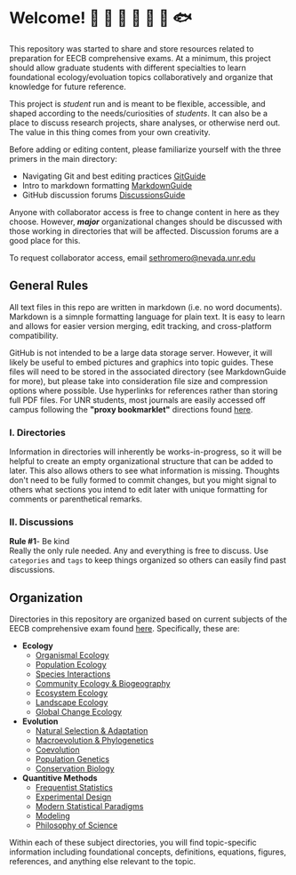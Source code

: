 # Welcome! :seedling: :butterfly: :sunflower: :frog: :lizard: :mosquito: :fish:

This repository was started to share and store resources related to preparation for EECB comprehensive exams.  At a minimum, this project should allow graduate students with different specialties to learn foundational ecology/evoluation topics collaboratively and organize that knowledge for future reference.  

This project is *student* run and is meant to be flexible, accessible, and shaped according to the needs/curiosities of *students*.  It can also be a place to discuss research projects, share analyses, or otherwise nerd out.  The value in this thing comes from your own creativity.

Before adding or editing content, please familiarize yourself with the three primers in the main directory:

+ Navigating Git and best editing practices [GitGuide](GitGuide.md) 
+ Intro to markdown formatting [MarkdownGuide](MarkdownGuide.md)  
+ GitHub discussion forums [DiscussionsGuide](DiscussionsGuide.md)

Anyone with collaborator access is free to change content in here as they choose.  However, ***major*** organizational changes should be discussed with those working in directories that will be affected.  Discussion forums are a good place for this. <br>

To request collaborator access, email sethromero@nevada.unr.edu<br>

## General Rules

All text files in this repo are written in markdown (i.e. no word documents).  Markdown is a simnple formatting language for plain text.  It is easy to learn and allows for easier version merging, edit tracking, and cross-platform compatibility.<br>

GitHub is not intended to be a large data storage server.  However, it will likely be useful to embed pictures and graphics into topic guides.  These files will need to be stored in the associated directory (see MarkdownGuide for more), but please take into consideration file size and compression options where possible.  Use hyperlinks for references rather than storing full PDF files.  For UNR students, most journals are easily accessed off campus following the **"proxy bookmarklet"** directions found [here](https://library.unr.edu/help/online-access). 

### I. Directories

Information in directories will inherently be works-in-progress, so it will be helpful to create an empty organizational structure that can be added to later.  This also allows others to see what information is missing.  Thoughts don't need to be fully formed to commit changes, but you might signal to others what sections you intend to edit later with unique formatting for comments or parenthetical remarks.

### II. Discussions

**Rule #1**- Be kind<br>
Really the only rule needed.  Any and everything is free to discuss.  Use `categories` and `tags` to keep things organized so others can easily find past discussions. 

## Organization

Directories in this repository are organized based on current subjects of the EECB comprehensive exam found [here](https://www.unr.edu/eecb/degrees/handbook/comp-exam). Specifically, these are:

+ **Ecology**
    + [Organismal Ecology](/Ecology/OrganismalEcology/)
    + [Population Ecology](/Ecology/PopulationEcology/)
    + [Species Interactions](/Ecology/SpeciesInteractions/)
    + [Community Ecology & Biogeography](/Ecology/CommunityEcologyBiogeography/)
    + [Ecosystem Ecology](/Ecology/EcosystemEcology/)
    + [Landscape Ecology](/Ecology/LandscapeEcology/)
    + [Global Change Ecology](/Ecology/GlobalChangeEcology/)
+ **Evolution**
    + [Natural Selection & Adaptation](/Evolution/NaturalSelectionAdaptation/)
    + [Macroevolution & Phylogenetics](/Evolution/MacroevolutionPhylogenetics/)
    + [Coevolution](/Evolution/Coevolution/)
    + [Population Genetics](/Evolution/PopulationGenetics/)
    + [Conservation Biology](/Evolution/ConservationBiology/)
+ **Quantitive Methods**
    + [Frequentist Statistics](/QuantitiveMethods/FrequentistStatistics/)
    + [Experimental Design](/QuantitiveMethods/ExperimentalDesign/)
    + [Modern Statistical Paradigms](/QuantitiveMethods/ModernStatisticalParadigms/)
    + [Modeling](/QuantitiveMethods/Modeling/)
    + [Philosophy of Science](/QuantitiveMethods/PhilosophyOfScience/)

Within each of these subject directories, you will find topic-specific information including foundational concepts, definitions, equations, figures, references, and anything else relevant to the topic.  
